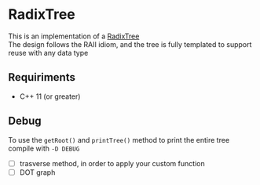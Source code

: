 # RadixTree
This is an implementation of a [RadixTree](https://en.wikipedia.org/wiki/Radix_tree)  
The design follows the RAII idiom, and the tree is fully templated to support reuse with any data type

## Requiriments
- C++ 11 (or greater)

## Debug
To use the `getRoot()` and `printTree()` method to print the entire tree compile with `-D DEBUG`
- [ ] trasverse method, in order to apply your custom function 
- [ ] DOT graph
